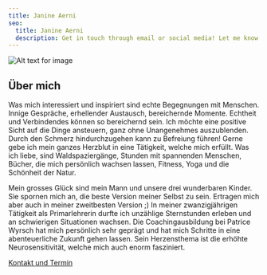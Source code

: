 ```yaml
---
title: Janine Aerni
seo:
  title: Janine Aerni
  description: Get in touch through email or social media! Let me know how I can help.
---
```


![Alt text for image](/janine-aerni.jpg)

## Über mich

Was mich interessiert und inspiriert sind echte Begegnungen
mit Menschen. Innige Gespräche, erhellender Austausch,
bereichernde Momente. Echtheit und Verbindendes können so
bereichernd sein. Ich möchte eine positive Sicht auf die Dinge
ansteuern, ganz ohne Unangenehmes auszublenden. Durch
den Schmerz hindurchzugehen kann zu Befreiung führen!
Gerne gebe ich mein ganzes Herzblut in eine Tätigkeit, welche
mich erfüllt.
Was ich liebe, sind Waldspaziergänge, Stunden mit
spannenden Menschen, Bücher, die mich persönlich wachsen
lassen, Fitness, Yoga und die Schönheit der Natur.

Mein grosses Glück sind mein Mann und unsere drei
wunderbaren Kinder. Sie spornen mich an, die beste Version
meiner Selbst zu sein.
Ertragen mich aber auch in meiner zweitbesten Version ;)
In meiner zwanzigjährigen Tätigkeit als Primarlehrerin durfte ich
unzählige Sternstunden erleben und an schwierigen Situationen
wachsen.
Die Coachingausbildung bei Patrice Wyrsch hat mich persönlich
sehr geprägt und hat mich Schritte in eine abenteuerliche
Zukunft gehen lassen. Sein Herzensthema ist die erhöhte
Neurosensitivität, welche mich auch enorm fasziniert.

<a
href="/kontakt"
class="inline-flex items-center justify-center px-6 py-3 text-base leading-tight font-bold text-red-600 bg-transparent border border-red-600 rounded-full transition hover:bg-red-600 hover:text-red-50 no-underline "
onclick="document.app.emitEvent('mouseDown', 'trigger-to-5');"> Kontakt und Termin</a>
